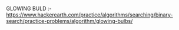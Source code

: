 GLOWING BULD :-https://www.hackerearth.com/practice/algorithms/searching/binary-search/practice-problems/algorithm/glowing-bulbs/

